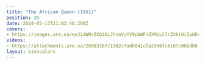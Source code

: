 ```yaml
---
title: "The African Queen (1951)"
position: 35
date: 2024-05-13T21:03:40.200Z
covers: 
- https://images.are.na/eyJidWNrZXQiOiJhcmVuYV9pbWFnZXMiLCJrZXkiOiIyODA4MzI2Ny9vcmlnaW5hbF9jYTAzNDIwZTY0Y2QxZWI4MjAyNDA1MTMtMi0zMTM2bTcucG5nIiwiZWRpdHMiOnsicmVzaXplIjp7IndpZHRoIjoxODAwLCJoZWlnaHQiOjE4MDAsImZpdCI6Imluc2lkZSIsIndpdGhvdXRFbmxhcmdlbWVudCI6dHJ1ZX0sIndlYnAiOnsicXVhbGl0eSI6NjV9LCJqcGVnIjp7InF1YWxpdHkiOjY1fSwicm90YXRlIjpudWxsfX0=?bc=0
videos: 
- https://attachments.are.na/28083267/19d2c7ad8041cfa2d96fc6167c08bdb8.mp4?1715634221
layout: binoculars
---
```


